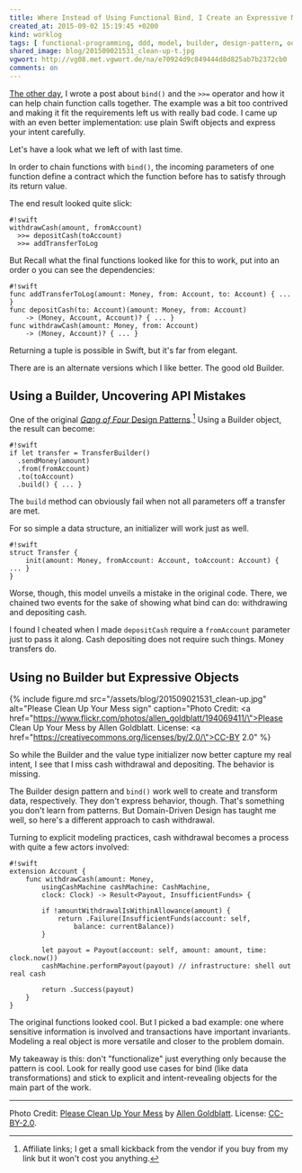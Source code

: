 ```yaml
---
title: Where Instead of Using Functional Bind, I Create an Expressive Model
created_at: 2015-09-02 15:19:45 +0200
kind: worklog
tags: [ functional-programming, ddd, model, builder, design-pattern, oop ]
shared_image: blog/201509021531_clean-up-t.jpg
vgwort: http://vg08.met.vgwort.de/na/e70924d9c849444d8d825ab7b2372cb0
comments: on
---
```



[The other day][post], I wrote a post about `bind()` and the `>>=` operator and how it can help chain function calls together. The example was a bit too contrived and making it fit the requirements left us with really bad code. I came up with an even better implementation: use plain Swift objects and express your intent carefully.

Let's have a look what we left of with last time.

In order to chain functions with `bind()`, the incoming parameters of one function define a contract which the function before has to satisfy through its return value.

The end result looked quite slick:

    #!swift
    withdrawCash(amount, fromAccount) 
      >>= depositCash(toAccount)
      >>= addTransferToLog

But Recall what the final functions looked like for this to work, put into an order o you can see the dependencies:

    #!swift
    func addTransferToLog(amount: Money, from: Account, to: Account) { ... }
    func depositCash(to: Account)(amount: Money, from: Account) 
        -> (Money, Account, Account)? { ... }
    func withdrawCash(amount: Money, from: Account) 
        -> (Money, Account)? { ... }

Returning a tuple is possible in Swift, but it's far from elegant.

There are is an alternate versions which I like better. The good old Builder. 

## Using a Builder, Uncovering API Mistakes

One of the original [*Gang of Four* Design Patterns][gof].[^aff] Using a Builder object, the result can become:

    #!swift
    if let transfer = TransferBuilder()
      .sendMoney(amount)
      .from(fromAccount)
      .to(toAccount)
      .build() { ... }

The `build` method can obviously fail when not all parameters off a transfer are met.

For so simple a data structure, an initializer will work just as well.

    #!swift
    struct Transfer {
        init(amount: Money, fromAccount: Account, toAccount: Account) { ... }
    }

Worse, though, this model unveils a mistake in the original code. There, we chained two events for the sake of showing what bind can do: withdrawing and depositing cash.

I found I cheated when I made `depositCash` require a `fromAccount` parameter just to pass it along. Cash depositing does not require such things. Money transfers do.

## Using no Builder but Expressive Objects

{% include figure.md src="/assets/blog/201509021531_clean-up.jpg" alt="Please Clean Up Your Mess sign" caption="Photo Credit: <a href=\"https://www.flickr.com/photos/allen_goldblatt/194069411/\">Please Clean Up Your Mess</a> by Allen Goldblatt. License: <a href=\"https://creativecommons.org/licenses/by/2.0/\">CC-BY 2.0</a>" %}

So while the Builder and the value type initializer now better capture my real intent, I see that I miss cash withdrawal and depositing. The behavior is missing.

The Builder design pattern and `bind()` work well to create and transform data, respectively. They don't express behavior, though. That's something you don't learn from patterns. But Domain-Driven Design has taught me well, so here's a different approach to cash withdrawal.

Turning to explicit modeling practices, cash withdrawal becomes a process with quite a few actors involved:

    #!swift
    extension Account {
        func withdrawCash(amount: Money, 
            usingCashMachine cashMachine: CashMachine,
            clock: Clock) -> Result<Payout, InsufficientFunds> {
        
            if !amountWithdrawalIsWithinAllowance(amount) { 
                return .Failure(InsufficientFunds(account: self, 
                    balance: currentBalance))
            }
            
            let payout = Payout(account: self, amount: amount, time: clock.now())
            cashMachine.performPayout(payout) // infrastructure: shell out real cash
    
            return .Success(payout)
        }
    }

The original functions looked cool. But I picked a bad example: one where sensitive information is involved and transactions have important invariants. Modeling a real object is more versatile and closer to the problem domain.

My takeaway is this: don't "functionalize" just everything only because the pattern is cool. Look for really good use cases for bind (like data transformations) and stick to explicit and intent-revealing objects for the main part of the work.


[gof]: http://amzn.to/1UrtD6G
[post]: /posts/2015/08/east-bind/

[^aff]: Affiliate links; I get a small kickback from the vendor if you buy from my link but it won't cost you anything.

---

Photo Credit: [Please Clean Up Your Mess](https://www.flickr.com/photos/allen_goldblatt/194069411) by [Allen Goldblatt](https://www.flickr.com/photos/allen_goldblatt/). License: [CC-BY-2.0](https://creativecommons.org/licenses/by/2.0/).
